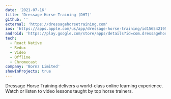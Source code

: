 ```yaml
---
date: '2021-07-16'
title: 'Dressage Horse Training (DHT)'
github: ''
external: 'https://dressagehorsetraining.com'
ios: 'https://apps.apple.com/us/app/dressage-horse-training/id1565421957'
android: 'https://play.google.com/store/apps/details?id=com.dressagehorsetraining.dht'
tech:
  - React Native
  - Redux
  - Video
  - Offline
  - Chromecast
company: 'Bornz Limited'
showInProjects: true
---
```


Dressage Horse Training delivers a world-class online learning experience. Watch or listen to video lessons taught by top horse trainers.